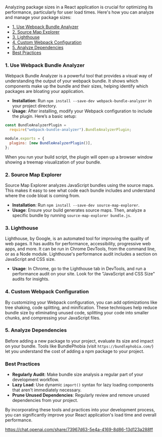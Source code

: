 Analyzing package sizes in a React application is crucial for optimizing its performance, particularly for user load times. Here's how you can analyze and manage your package sizes:

- [1. Use Webpack Bundle Analyzer](#1-use-webpack-bundle-analyzer)
- [2. Source Map Explorer](#2-source-map-explorer)
- [3. Lighthouse](#3-lighthouse)
- [4. Custom Webpack Configuration](#4-custom-webpack-configuration)
- [5. Analyze Dependencies](#5-analyze-dependencies)
- [Best Practices](#best-practices)

### 1. Use Webpack Bundle Analyzer

Webpack Bundle Analyzer is a powerful tool that provides a visual way of understanding the output of your webpack bundle. It shows which components make up the bundle and their sizes, helping identify which packages are bloating your application.

- **Installation**: Run `npm install --save-dev webpack-bundle-analyzer` in your project directory.
- **Usage**: After installing, modify your Webpack configuration to include the plugin. Here’s a basic setup:

```js
const BundleAnalyzerPlugin =
  require("webpack-bundle-analyzer").BundleAnalyzerPlugin;

module.exports = {
  plugins: [new BundleAnalyzerPlugin()],
};
```

When you run your build script, the plugin will open up a browser window showing a treemap visualization of your bundle.

### 2. Source Map Explorer

Source Map Explorer analyzes JavaScript bundles using the source maps. This makes it easy to see what code each bundle includes and understand where the code bloat is coming from.

- **Installation**: Run `npm install --save-dev source-map-explorer`.
- **Usage**: Ensure your build generates source maps. Then, analyze a specific bundle by running `source-map-explorer bundle.js`.

### 3. Lighthouse

Lighthouse, by Google, is an automated tool for improving the quality of web pages. It has audits for performance, accessibility, progressive web apps, and more. It can be run in Chrome DevTools, from the command line, or as a Node module. Lighthouse's performance audit includes a section on JavaScript and CSS size.

- **Usage**: In Chrome, go to the Lighthouse tab in DevTools, and run a performance audit on your site. Look for the "JavaScript and CSS Size" audits for insights.

### 4. Custom Webpack Configuration

By customizing your Webpack configuration, you can add optimizations like tree shaking, code splitting, and minification. These techniques help reduce bundle size by eliminating unused code, splitting your code into smaller chunks, and compressing your JavaScript files.

### 5. Analyze Dependencies

Before adding a new package to your project, evaluate its size and impact on your bundle. Tools like BundlePhobia (visit `https://bundlephobia.com/`) let you understand the cost of adding a npm package to your project.

### Best Practices

- **Regularly Audit**: Make bundle size analysis a regular part of your development workflow.
- **Lazy Load**: Use dynamic `import()` syntax for lazy loading components that aren't immediately necessary.
- **Prune Unused Dependencies**: Regularly review and remove unused dependencies from your project.

By incorporating these tools and practices into your development process, you can significantly improve your React application's load time and overall performance.

https://chat.openai.com/share/73967d63-5e4a-4169-8d86-13d123a288ff
